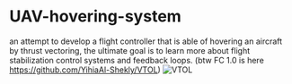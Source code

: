 # UAV-hovering-system
an attempt to develop a flight controller that is able of hovering an aircraft by thrust vectoring, the ultimate goal is to learn more about flight stabilization control systems and feedback loops.
(btw FC 1.0 is here https://github.com/YihiaAl-Shekly/VTOL)
![VTOL](Images/IMG_6298.JPG)

